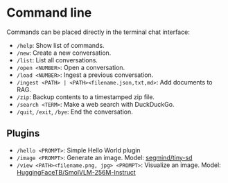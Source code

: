 # Command line

Commands can be placed directly in the terminal chat interface:

* `/help`: Show list of commands.
* `/new`: Create a new conversation.
* `/list`: List all conversations.
* `/open <NUMBER>`: Open a conversation.
* `/load <NUMBER>`: Ingest a previous conversation.
* `/ingest <PATH> | <PATH><filename.json,txt,md>`: Add documents to RAG.
* `/zip`: Backup contents to a timestamped zip file.
* `/search <TERM>`: Make a web search with DuckDuckGo.
* `/quit`, `/exit`, `/bye`: End the conversation.


## Plugins

* `/hello <PROMPT>`: Simple Hello World plugin
* `/image <PROMPT>`: Generate an image. Model: [segmind/tiny-sd](https://huggingface.co/segmind/tiny-sd)
* `/view <PATH><filename.png, jpg> <PROMPT>`: Visualize an image. Model: [HuggingFaceTB/SmolVLM-256M-Instruct](https://huggingface.co/HuggingFaceTB/SmolVLM-256M-Instruct)